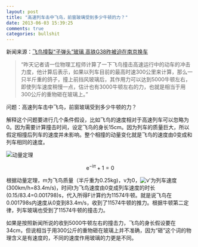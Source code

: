 ```yaml
---
layout: post
title: "高速列车击中飞鸟，前窗玻璃受到多少牛顿的力？"
date: 2013-06-03 15:39:25
comments: true
categories: bullshit
---
```


<script type="text/x-mathjax-config">
  MathJax.Hub.Config({
    tex2jax: { inlineMath: [['$','$'],['\\(','\\)']] }
  });
</script>
<script type='text/javascript' src='http://cdn.mathjax.org/mathjax/latest/MathJax.js?config=TeX-AMS-MML_HTMLorMML'></script>

新闻来源：[飞鸟撞裂“子弹头”玻璃 高铁G38昨被迫在南京换车][news_url]

> “昨天记者请一位物理工程师计算了一下飞鸟撞击高速运行中的动车的冲击力度，他计算后表示，如果以列车目前的最高时速300公里来计算，那么一只半斤重的鸽子，撞上前挡风玻璃后，其作用力可以达到5000牛顿左右，即使列车速度稍慢一点，估计也有3000牛顿左右的力，也就是相当于用300公斤的重物砸在玻璃上。”

问题：高速列车击中飞鸟，前窗玻璃受到多少牛顿的力？

解释这个问题要进行几个条件假设，比如飞鸟的速度相对于高速列车可以忽略为0。因为需要计算撞击时间，设定飞鸟的身长15cm。因为列车的质量巨大，所以假定相撞后列车的速度并未影响。整个相撞的动量变化就是飞鸟的速度由0变成和列车相同的速度。

![动量定理](http://mathurl.com/jwle27y.png)

$$ \mathrm{e}^{- \mathrm{i} \pi} + 1 = 0 $$

根据动量定理，m为飞鸟质量（半斤重为0.25kg)，v为0，![v'](http://mathurl.com/p7vsqsf.png)为列车速度(300km/h=83.4m/s)，时间t为飞鸟速度由0变成列车速度的时长(0.15/83.4=0.001798)s，代入所得F计算约为11574牛顿。就是说飞鸟在0.001798s内速度从0变到83.4m/s，收到了11574牛顿的推力。根据牛顿第二定律，列车玻璃也受到了11574牛顿的撞击力。

如果是按照新闻所说的收到5000牛顿左右的撞击力，飞鸟的身长假设要在34cm，但说相当于用300公斤的重物砸在玻璃上并不准确，因为“砸”这个词的物理含义是有速度的，不同的速度作用玻璃的力更是不同。

[news_url]:http://kb.dsqq.cn/html/2013-06/03/content_270372.htm